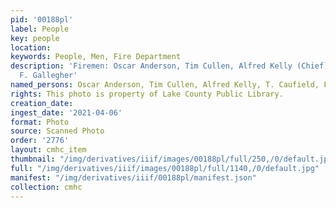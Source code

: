 ```yaml
---
pid: '00188pl'
label: People
key: people
location: 
keywords: People, Men, Fire Department
description: 'Firemen: Oscar Anderson, Tim Cullen, Alfred Kelly (Chief), T. Caufield,
  F. Gallegher'
named_persons: Oscar Anderson, Tim Cullen, Alfred Kelly, T. Caufield, F. Gallegher
rights: This photo is property of Lake County Public Library.
creation_date: 
ingest_date: '2021-04-06'
format: Photo
source: Scanned Photo
order: '2776'
layout: cmhc_item
thumbnail: "/img/derivatives/iiif/images/00188pl/full/250,/0/default.jpg"
full: "/img/derivatives/iiif/images/00188pl/full/1140,/0/default.jpg"
manifest: "/img/derivatives/iiif/00188pl/manifest.json"
collection: cmhc
---
```

